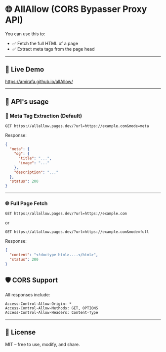 # 🌐 AllAllow (CORS Bypasser Proxy API)

You can use this to:

- ✅ Fetch the full HTML of a page
- ✅ Extract meta tags from the page head

---

## 🚀 Live Demo
https://amirafa.github.io/allAllow/


---

## 🔧 API's usage

### 🧠 Meta Tag Extraction (Default)

```
GET https://allallow.pages.dev/?url=https://example.com&mode=meta
```

Response:

```json
{
  "meta": {
    "og": {
      "title": "...",
      "image": "..."
    },
    "description": "..."
  },
  "status": 200
}
```

---

### 🌐 Full Page Fetch

```
GET https://allallow.pages.dev/?url=https://example.com
```

or

```
GET https://allallow.pages.dev/?url=https://example.com&mode=full
```

Response:

```json
{
  "content": "<!doctype html>....</html>",
  "status": 200
}
```

## 🛡 CORS Support

All responses include:

```
Access-Control-Allow-Origin: *
Access-Control-Allow-Methods: GET, OPTIONS
Access-Control-Allow-Headers: Content-Type
```

---

## 📃 License

MIT – free to use, modify, and share.
